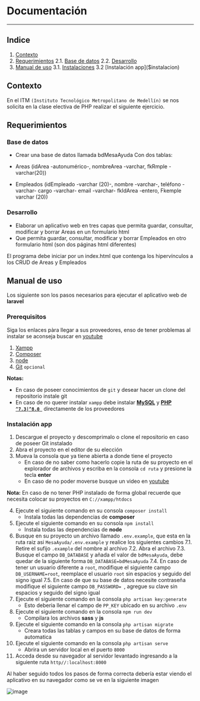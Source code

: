 # Documentación
---
## Indice
1. [Contexto](#contexto)
2. [Requerimientos](#requerimientos)
    2.1. [Base de datos](#BD)
    2.2. [Desarrollo](#desarrollo)
3. [Manual de uso](#manual)
    3.1. [Instalaciones]($instalaciones)
    3.2 [Instalación app]($instalacion)

<div id="contexto">

## Contexto
En el ITM `(Instituto Tecnológico Metropolitano de Medellín)` se nos solicita en la clase electiva de PHP realizar el siguiente ejercicio.
 
<div id="requerimientos">
 
## Requerimientos

<div id="BD">
 
### Base de datos
- Crear una base de datos llamada bdMesaAyuda
Con dos tablas:
 
- Areas (idArea -autonumérico-, nombreArea -varchar, fkRmple -varchar(20))
 
- Empleados (idEmpleado -varchar (20)-, nombre -varchar-, teléfono   -varchar-  cargo -varchar-  email -varchar- fkIdArea -entero, Fkemple varchar (20))
 
 <div id="desarrollo">

### Desarrollo
- Elaborar un aplicativo web en tres capas que permita guardar, consultar, modificar y borrar Areas en un formulario html
- Que permita  guardar, consultar, modificar y borrar Empleados en otro formulario html (son dos páginas html diferentes)
 
El programa debe iniciar por un index.html que contenga los hipervínculos a los CRUD de Areas y Empleados
 
 <div id="manual">

## Manual de uso
 
Los siguiente son los pasos necesarios para ejecutar el aplicativo web de **laravel**
 
 <div id="instalaciones">

### Prerequisitos
Siga los enlaces pàra llegar a sus proveedores, enso de tener problemas al instalar se aconseja buscar en [youtube](http://www.youtube.com)
 
1. [Xampp](https://www.apachefriends.org/es/index.html)
2. [Composer](https://getcomposer.org)
3. [node](https://nodejs.org/es/)
4. [Git](https://git-scm.com) `opcional`
 
**Notas:** 
- En caso de poseer conocimientos de `git` y desear hacer un clone del repositorio instale git
- En caso de no querer instalar `xampp` debe instalar **[MySQL](https://www.mysql.com)** y **[PHP `^7.3|^8.0 `](https://www.php.net)** directamente de los proveedores

<div id="instalacion">

### Instalación app
 
1. Descargue el proyecto y descomprimalo o clone el repositorio en caso de poseer Git instalado
2. Abra el proyecto en el editor de su elección
3. Mueva la consola que ya tiene abierta a donde tiene el proyecto
    * En caso de no saber como hacerlo copie la ruta de su proyecto en el explorador de archivos y escriba en la consola `cd ruta` y presione la tecla **enter**
    * En caso de no poder moverse busque un video en [youtube](http://www.youtube.com)
 
**Nota:** En caso de no tener PHP instalado de forma global recuerde que necesita colocar su proyectos en `C://xampp/htdocs`
 
4. Ejecute el siguiente comando en su consola `composer install`
    * Instala todas las dependencias de **composer**
5. Ejecute el siguiente comando en su consola `npm install`
    * Instala todas las dependencias de **node**
7. Busque en su proyecto un archivo llamado `.env.example`, que esta en la ruta raiz asi `MesaAyuda/.env.example` y realice los siguientes cambios
    7.1. Retire el sufijo `.example` del nombre al archivo
    7.2. Abra el archivo
    7.3. Busque el campo `DB_DATABASE` y añada el valor de  `bdMesaAyuda`, debe quedar de la siguiente forma `DB_DATABASE=bdMesaAyuda`
    7.4. En caso de tener un usuario diferente a `root`, modifique el siguiente campo `DB_USERNAME=root`, reemplace el usuario `root` sin espacios y seguido del signo igual
    7.5. En caso de que su base de datos necesite contraseña modifique el siguiente campo `DB_PASSWORD= `, agregue su clave sin espacios y seguido del signo igual
8. Ejecute el siguiente comando en la consola `php artisan key:generate`
    * Esto deberia llenar el campo de `PP_KEY` ubicado en su archivo `.env`
9. Ejecute el siguiente comando en la consola `npm run dev`
    * Compilara los archivos **sass** y **js**
10. Ejecute el siguiente comando en la consola `php artisan migrate`
    * Creara todas las tablas y campos en su base de datos de forma automatica
11. Ejecute el siguiente comando en la consola `php artisan serve`
    * Abrira un servidor local en el puerto `8000`
12. Acceda desde su navegador al servidor levantado ingresando a la siguiente ruta `http//:localhost:8000`
 
Al haber seguido todos los pasos de forma correcta debería estar viendo el aplicativo en su navegador como se ve en la siguiente imagen

![image](https://user-images.githubusercontent.com/51238797/111096502-abe65480-850d-11eb-9607-450fa53a8667.png)


